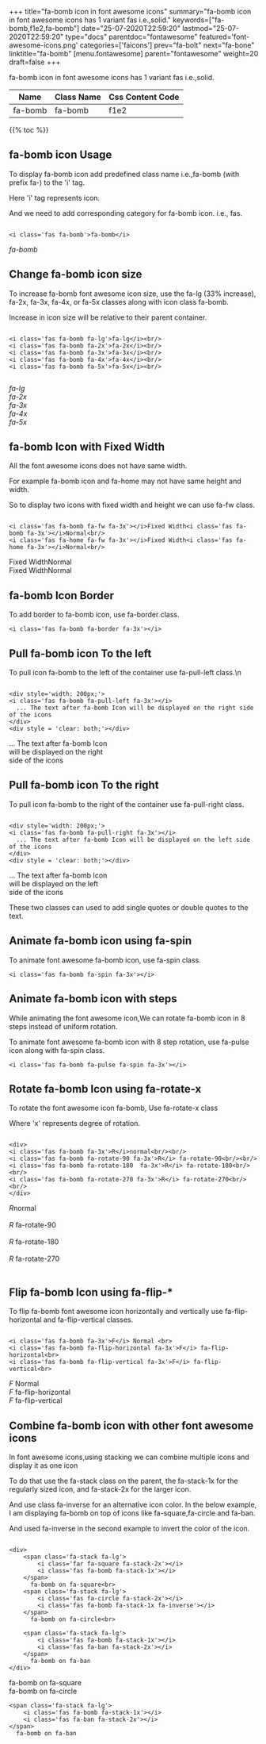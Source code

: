 +++
title="fa-bomb icon in font awesome icons"
summary="fa-bomb icon in font awesome icons has 1 variant fas i.e.,solid."
keywords=["fa-bomb,f1e2,fa-bomb"]
date="25-07-2020T22:59:20"
lastmod="25-07-2020T22:59:20"
type="docs"
parentdoc="fontawesome"
featured='font-awesome-icons.png'
categories=['faicons']
prev="fa-bolt"
next="fa-bone"
linktitle="fa-bomb"
[menu.fontawesome]
parent="fontawesome"
weight=20
draft=false
+++


fa-bomb icon in font awesome icons has 1 variant fas i.e.,solid.

<div class='table-responsive'><table class='table'><thead><tr><th>Name</th><th>Class Name</th><th>Css Content Code</th></tr></thead><tbody><tr><td>fa-bomb</td><td>fa-bomb</td><td>f1e2</td></tr></tbody></table></div>


{{% toc %}}


## fa-bomb icon Usage

To display fa-bomb icon add predefined class name i.e.,fa-bomb (with prefix fa-) to the 'i' tag.

Here 'i' tag represents icon.

And we need to add corresponding category for fa-bomb icon. i.e., fas.


```

<i class='fas fa-bomb'>fa-bomb</i>
```

<i class='fas fa-bomb'>fa-bomb</i>




## Change fa-bomb icon size
To increase fa-bomb font awesome icon size, use the fa-lg (33% increase), fa-2x, fa-3x, fa-4x, or fa-5x classes along with icon class fa-bomb.

Increase in icon size will be relative to their parent container. 

```

<i class='fas fa-bomb fa-lg'>fa-lg</i><br/>
<i class='fas fa-bomb fa-2x'>fa-2x</i><br/>
<i class='fas fa-bomb fa-3x'>fa-3x</i><br/>
<i class='fas fa-bomb fa-4x'>fa-4x</i><br/>
<i class='fas fa-bomb fa-5x'>fa-5x</i><br/>
            
```

<i class='fas fa-bomb fa-lg'>fa-lg</i><br/>
<i class='fas fa-bomb fa-2x'>fa-2x</i><br/>
<i class='fas fa-bomb fa-3x'>fa-3x</i><br/>
<i class='fas fa-bomb fa-4x'>fa-4x</i><br/>
<i class='fas fa-bomb fa-5x'>fa-5x</i><br/>
            



## fa-bomb Icon with Fixed Width 

All the font awesome icons does not have same width.

For example fa-bomb icon and fa-home may not have same height and width.

So to display two icons with fixed width and height we can use fa-fw class.


```

<i class='fas fa-bomb fa-fw fa-3x'></i>Fixed Width<i class='fas fa-bomb fa-3x'></i>Normal<br/>
<i class='fas fa-home fa-fw fa-3x'></i>Fixed Width<i class='fas fa-home fa-3x'></i>Normal<br/>
```

<i class='fas fa-bomb fa-fw fa-3x'></i>Fixed Width<i class='fas fa-bomb fa-3x'></i>Normal<br/>
<i class='fas fa-home fa-fw fa-3x'></i>Fixed Width<i class='fas fa-home fa-3x'></i>Normal<br/>



## fa-bomb Icon Border 

To add border to fa-bomb icon, use fa-border class.


```
<i class='fas fa-bomb fa-border fa-3x'></i>

```
<i class='fas fa-bomb fa-border fa-3x'></i>





## Pull fa-bomb icon To the left

To pull icon fa-bomb to the left of the container use fa-pull-left class.\n

```

<div style='width: 200px;'>
<i class='fas fa-bomb fa-pull-left fa-3x'></i>
  ... The text after fa-bomb Icon will be displayed on the right side of the icons
</div>
<div style = 'clear: both;'></div>
```

<div style='width: 200px;'>
<i class='fas fa-bomb fa-pull-left fa-3x'></i>
  ... The text after fa-bomb Icon will be displayed on the right side of the icons
</div>
<div style = 'clear: both;'></div>




## Pull fa-bomb icon To the right
To pull icon fa-bomb to the right of the container use fa-pull-right class.

```

<div style='width: 200px;'>
<i class='fas fa-bomb fa-pull-right fa-3x'></i>
  ... The text after fa-bomb Icon will be displayed on the left side of the icons
</div>
<div style = 'clear: both;'></div>
```

<div style='width: 200px;'>
<i class='fas fa-bomb fa-pull-right fa-3x'></i>
  ... The text after fa-bomb Icon will be displayed on the left side of the icons
</div>
<div style = 'clear: both;'></div>

These two classes can used to add single quotes or double quotes to the text.


## Animate fa-bomb icon using fa-spin
To animate font awesome fa-bomb icon, use fa-spin class.

```
<i class='fas fa-bomb fa-spin fa-3x'></i>
```
<i class='fas fa-bomb fa-spin fa-3x'></i>




## Animate fa-bomb icon with steps
While animating the font awesome icon,We can rotate fa-bomb icon in 8 steps instead of uniform rotation.

To animate font awesome fa-bomb icon with 8 step rotation, use fa-pulse icon along with fa-spin class.


```
<i class='fas fa-bomb fa-pulse fa-spin fa-3x'></i>

```
<i class='fas fa-bomb fa-pulse fa-spin fa-3x'></i>





## Rotate fa-bomb Icon using fa-rotate-x
To rotate the font awesome icon fa-bomb, Use fa-rotate-x class

Where 'x' represents degree of rotation.


```

<div>
<i class='fas fa-bomb fa-3x'>R</i>normal<br/><br/>
<i class='fas fa-bomb fa-rotate-90 fa-3x'>R</i> fa-rotate-90<br/><br/> 
<i class='fas fa-bomb fa-rotate-180  fa-3x'>R</i> fa-rotate-180<br/><br/> 
<i class='fas fa-bomb fa-rotate-270 fa-3x'>R</i> fa-rotate-270<br/><br/>
</div>
```

<div>
<i class='fas fa-bomb fa-3x'>R</i>normal<br/><br/>
<i class='fas fa-bomb fa-rotate-90 fa-3x'>R</i> fa-rotate-90<br/><br/> 
<i class='fas fa-bomb fa-rotate-180  fa-3x'>R</i> fa-rotate-180<br/><br/> 
<i class='fas fa-bomb fa-rotate-270 fa-3x'>R</i> fa-rotate-270<br/><br/>
</div>




## Flip fa-bomb Icon using fa-flip-*
To flip fa-bomb font awesome icon horizontally and vertically use fa-flip-horizontal and fa-flip-vertical classes. 

```

<i class='fas fa-bomb fa-3x'>F</i> Normal <br>
<i class='fas fa-bomb fa-flip-horizontal fa-3x'>F</i> fa-flip-horizontal<br>
<i class='fas fa-bomb fa-flip-vertical fa-3x'>F</i> fa-flip-vertical<br>
```

<i class='fas fa-bomb fa-3x'>F</i> Normal <br>
<i class='fas fa-bomb fa-flip-horizontal fa-3x'>F</i> fa-flip-horizontal<br>
<i class='fas fa-bomb fa-flip-vertical fa-3x'>F</i> fa-flip-vertical<br>




## Combine fa-bomb icon with other font awesome icons
In font awesome icons,using stacking we can combine multiple icons and display it as one icon 

To do that use the fa-stack class on the parent, the fa-stack-1x for the regularly sized icon, and fa-stack-2x for the larger icon.

And use class fa-inverse for an alternative icon color. 
In the below example, I am displaying fa-bomb on top of icons like fa-square,fa-circle and fa-ban.

And used fa-inverse in the second example to invert the color of the icon.

```

<div>
    <span class='fa-stack fa-lg'>
        <i class='far fa-square fa-stack-2x'></i>
        <i class='fas fa-bomb fa-stack-1x'></i>
    </span>
      fa-bomb on fa-square<br>
    <span class='fa-stack fa-lg'>
        <i class='fas fa-circle fa-stack-2x'></i>
        <i class='fas fa-bomb fa-stack-1x fa-inverse'></i>
    </span>
      fa-bomb on fa-circle<br>

    <span class='fa-stack fa-lg'>
        <i class='fas fa-bomb fa-stack-1x'></i>
        <i class='fas fa-ban fa-stack-2x'></i>
    </span>
      fa-bomb on fa-ban
</div>
```

<div>
    <span class='fa-stack fa-lg'>
        <i class='far fa-square fa-stack-2x'></i>
        <i class='fas fa-bomb fa-stack-1x'></i>
    </span>
      fa-bomb on fa-square<br>
    <span class='fa-stack fa-lg'>
        <i class='fas fa-circle fa-stack-2x'></i>
        <i class='fas fa-bomb fa-stack-1x fa-inverse'></i>
    </span>
      fa-bomb on fa-circle<br>

    <span class='fa-stack fa-lg'>
        <i class='fas fa-bomb fa-stack-1x'></i>
        <i class='fas fa-ban fa-stack-2x'></i>
    </span>
      fa-bomb on fa-ban
</div>






